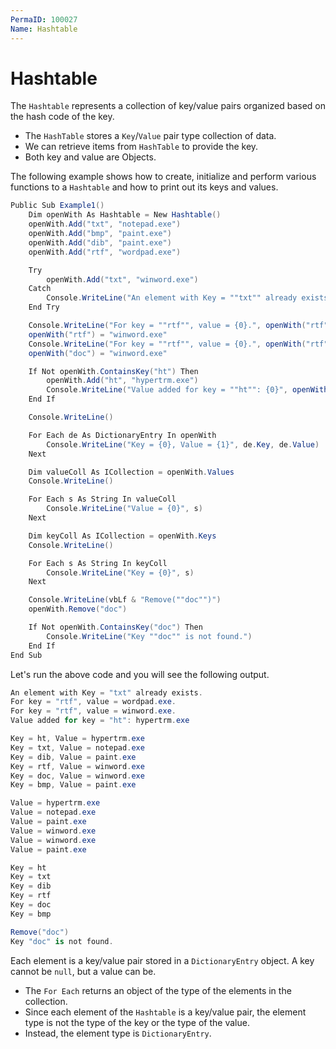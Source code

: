```yaml
---
PermaID: 100027
Name: Hashtable
---
```


# Hashtable

The `Hashtable` represents a collection of key/value pairs organized based on the hash code of the key.

 - The `HashTable` stores a `Key`/`Value` pair type collection of data. 
 - We can retrieve items from `HashTable` to provide the key. 
 - Both key and value are Objects.

The following example shows how to create, initialize and perform various functions to a `Hashtable` and how to print out its keys and values.

```csharp
Public Sub Example1()
    Dim openWith As Hashtable = New Hashtable()
    openWith.Add("txt", "notepad.exe")
    openWith.Add("bmp", "paint.exe")
    openWith.Add("dib", "paint.exe")
    openWith.Add("rtf", "wordpad.exe")

    Try
        openWith.Add("txt", "winword.exe")
    Catch
        Console.WriteLine("An element with Key = ""txt"" already exists.")
    End Try

    Console.WriteLine("For key = ""rtf"", value = {0}.", openWith("rtf"))
    openWith("rtf") = "winword.exe"
    Console.WriteLine("For key = ""rtf"", value = {0}.", openWith("rtf"))
    openWith("doc") = "winword.exe"

    If Not openWith.ContainsKey("ht") Then
        openWith.Add("ht", "hypertrm.exe")
        Console.WriteLine("Value added for key = ""ht"": {0}", openWith("ht"))
    End If

    Console.WriteLine()

    For Each de As DictionaryEntry In openWith
        Console.WriteLine("Key = {0}, Value = {1}", de.Key, de.Value)
    Next

    Dim valueColl As ICollection = openWith.Values
    Console.WriteLine()

    For Each s As String In valueColl
        Console.WriteLine("Value = {0}", s)
    Next

    Dim keyColl As ICollection = openWith.Keys
    Console.WriteLine()

    For Each s As String In keyColl
        Console.WriteLine("Key = {0}", s)
    Next

    Console.WriteLine(vbLf & "Remove(""doc"")")
    openWith.Remove("doc")

    If Not openWith.ContainsKey("doc") Then
        Console.WriteLine("Key ""doc"" is not found.")
    End If
End Sub
```

Let's run the above code and you will see the following output.

```csharp
An element with Key = "txt" already exists.
For key = "rtf", value = wordpad.exe.
For key = "rtf", value = winword.exe.
Value added for key = "ht": hypertrm.exe

Key = ht, Value = hypertrm.exe
Key = txt, Value = notepad.exe
Key = dib, Value = paint.exe
Key = rtf, Value = winword.exe
Key = doc, Value = winword.exe
Key = bmp, Value = paint.exe

Value = hypertrm.exe
Value = notepad.exe
Value = paint.exe
Value = winword.exe
Value = winword.exe
Value = paint.exe

Key = ht
Key = txt
Key = dib
Key = rtf
Key = doc
Key = bmp

Remove("doc")
Key "doc" is not found.
```

Each element is a key/value pair stored in a `DictionaryEntry` object. A key cannot be `null`, but a value can be.

 - The `For Each` returns an object of the type of the elements in the collection. 
 - Since each element of the `Hashtable` is a key/value pair, the element type is not the type of the key or the type of the value. 
 - Instead, the element type is `DictionaryEntry`.
